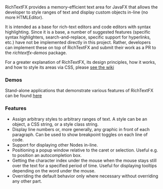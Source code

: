 RichTextFX provides a memory-efficient text area for JavaFX that allows the developer to style ranges of text and display custom objects in-line (no more HTMLEditor).

It is intended as a base for rich-text editors and code editors with syntax highlighting. Since it is a base, a number of suggested features (specific syntax highlighters, search-and-replace, specific support for hyperlinks, etc.) have not be implemented directly in this project. Rather, developers can implement these on top of RichTextFX and submit their work as a PR to the _richtextfx-demos_ package.

For a greater explanation of RichTextFX, its design principles, how it works, and how to style its areas via CSS, please [see the wiki](https://github.com/FXMisc/RichTextFX/wiki)

### Demos

Stand-alone applications that demonstrate various features of RichTextFX can be found [here](https://github.com/FXMisc/RichTextFX/richtextfx-demos/)

### Features

* Assign arbitrary styles to arbitrary ranges of text. A style can be an object, a CSS string, or a style class string.
* Display line numbers or, more generally, any graphic in front of each paragraph. Can be used to show breakpoint toggles on each line of code.
* Support for displaying other Nodes in-line.
* Positioning a popup window relative to the caret or selection. Useful e.g. to position an autocompletion box.
* Getting the character index under the mouse when the mouse stays still over the text for a specified period of time. Useful for displaying tooltips depending on the word under the mouse.
* Overriding the default behavior only where necessary without overriding any other part.